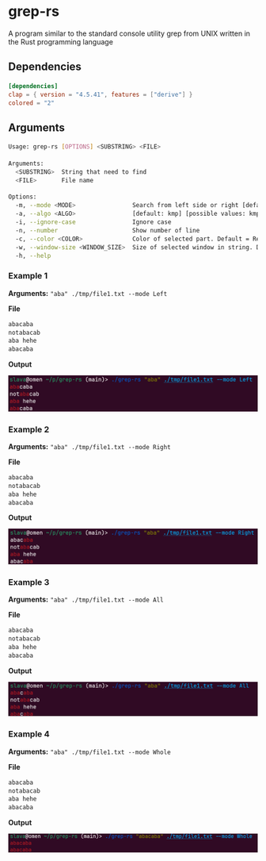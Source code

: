 # grep-rs
A program similar to the standard console utility grep from UNIX written in the Rust programming language

## Dependencies
```toml
[dependencies]
clap = { version = "4.5.41", features = ["derive"] }
colored = "2"
```
## Arguments
```bash
Usage: grep-rs [OPTIONS] <SUBSTRING> <FILE>

Arguments:
  <SUBSTRING>  String that need to find
  <FILE>       File name

Options:
  -m, --mode <MODE>                Search from left side or right [default: all] [possible values: left, right, all, reverse, whole]
  -a, --algo <ALGO>                [default: kmp] [possible values: kmp, boyer-moore]
  -i, --ignore-case                Ignore case
  -n, --number                     Show number of line
  -c, --color <COLOR>              Color of selected part. Default = Red [default: red] [possible values: green, red, blue]
  -w, --window-size <WINDOW_SIZE>  Size of selected window in string. Default value = 10 [default: 10]
  -h, --help            
```
 
 ### Example 1
**Arguments:** ``"aba" ./tmp/file1.txt --mode Left``

**File**
```bash
abacaba
notabacab
aba hehe
abacaba
```
**Output**

![](/images/LeftExample.png "First")

### Example 2
**Arguments:** ``"aba" ./tmp/file1.txt --mode Right``

**File**
```bash
abacaba
notabacab
aba hehe
abacaba
```
**Output**

![](/images/RightExample.png "Second")

### Example 3
**Arguments:** ``"aba" ./tmp/file1.txt --mode All``

**File**
```bash
abacaba
notabacab
aba hehe
abacaba
```
**Output**

![](/images/AllExample.png "Third")

### Example 4
**Arguments:** ``"aba" ./tmp/file1.txt --mode Whole``

**File**
```bash
abacaba
notabacab
aba hehe
abacaba
```
**Output**

![](/images/WholeExample.png "Fourth")

